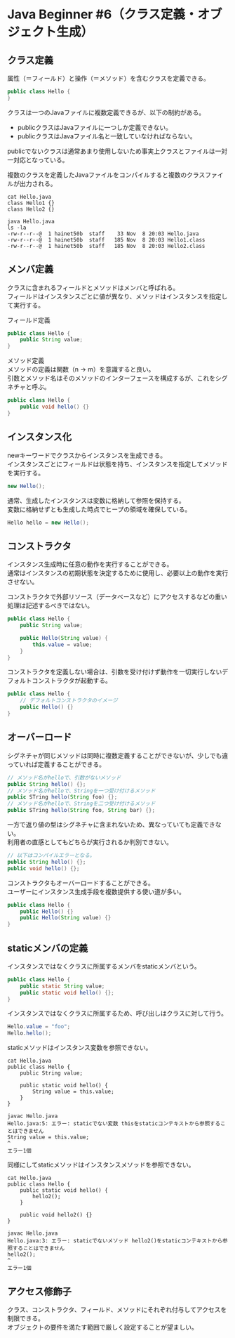 # Java Beginner #6（クラス定義・オブジェクト生成）

## クラス定義
属性（＝フィールド）と操作（＝メソッド）を含むクラスを定義できる。

```java
public class Hello {
}
```

クラスは一つのJavaファイルに複数定義できるが、以下の制約がある。
- publicクラスはJavaファイルに一つしか定義できない。
- publicクラスはJavaファイル名と一致していなければならない。

publicでないクラスは通常あまり使用しないため事実上クラスとファイルは一対一対応となっている。

複数のクラスを定義したJavaファイルをコンパイルすると複数のクラスファイルが出力される。

```shell
cat Hello.java
class Hello1 {}
class Hello2 {}

java Hello.java
ls -la
-rw-r--r--@  1 hainet50b  staff    33 Nov  8 20:03 Hello.java
-rw-r--r--@  1 hainet50b  staff   185 Nov  8 20:03 Hello1.class
-rw-r--r--@  1 hainet50b  staff   185 Nov  8 20:03 Hello2.class
```

## メンバ定義
クラスに含まれるフィールドとメソッドはメンバと呼ばれる。  
フィールドはインスタンスごとに値が異なり、メソッドはインスタンスを指定して実行する。

フィールド定義

```java
public class Hello {
    public String value;
}
```

メソッド定義  
メソッドの定義は関数（n -> m）を意識すると良い。  
引数とメソッド名はそのメソッドのインターフェースを構成するが、これをシグネチャと呼ぶ。

```java
public class Hello {
    public void hello() {}
}
```

## インスタンス化
newキーワードでクラスからインスタンスを生成できる。  
インスタンスごとにフィールドは状態を持ち、インスタンスを指定してメソッドを実行する。

```java
new Hello();
```

通常、生成したインスタンスは変数に格納して参照を保持する。  
変数に格納せずとも生成した時点でヒープの領域を確保している。

```java
Hello hello = new Hello();
```

## コンストラクタ
インスタンス生成時に任意の動作を実行することができる。  
通常はインスタンスの初期状態を決定するために使用し、必要以上の動作を実行させない。

コンストラクタで外部リソース（データベースなど）にアクセスするなどの重い処理は記述するべきではない。

```java
public class Hello {
    public String value;

    public Hello(String value) {
        this.value = value;
    }
}
```

コンストラクタを定義しない場合は、引数を受け付けず動作を一切実行しないデフォルトコンストラクタが起動する。

```java
public class Hello {
    // デフォルトコンストラクタのイメージ
    public Hello() {}
}
```

## オーバーロード
シグネチャが同じメソッドは同時に複数定義することができないが、少しでも違っていれば定義することができる。

```java
// メソッド名がhelloで、引数がないメソッド
public String hello() {};
// メソッド名がhelloで、Stringを一つ受け付けるメソッド
public STring hello(String foo) {};
// メソッド名がhelloで、Stringを二つ受け付けるメソッド
public STring hello(String foo, String bar) {};
```

一方で返り値の型はシグネチャに含まれないため、異なっていても定義できない。  
利用者の直感としてもどちらが実行されるか判別できない。

```java
// 以下はコンパイルエラーとなる。
public String hello() {};
public void hello() {};
```

コンストラクタもオーバーロードすることができる。  
ユーザーにインスタンス生成手段を複数提供する使い道が多い。

```java
public class Hello {
    public Hello() {}
    public Hello(String value) {}
}
```

## staticメンバの定義
インスタンスではなくクラスに所属するメンバをstaticメンバという。

```java
public class Hello {
    public static String value;
    public static void hello() {};
}
```

インスタンスではなくクラスに所属するため、呼び出しはクラスに対して行う。

```java
Hello.value = "foo";
Hello.hello();
```

staticメソッドはインスタンス変数を参照できない。

```shell
cat Hello.java
public class Hello {
    public String value;

    public static void hello() {
        String value = this.value;
    }
}

javac Hello.java
Hello.java:5: エラー: staticでない変数 thisをstaticコンテキストから参照することはできません
String value = this.value;
^
エラー1個
```

同様にしてstaticメソッドはインスタンスメソッドを参照できない。

```shell
cat Hello.java
public class Hello {
    public static void hello() {
        hello2();
    }

    public void hello2() {}
}

javac Hello.java
Hello.java:3: エラー: staticでないメソッド hello2()をstaticコンテキストから参照することはできません
hello2();
^
エラー1個
```

## アクセス修飾子
クラス、コンストラクタ、フィールド、メソッドにそれぞれ付与してアクセスを制限できる。  
オブジェクトの要件を満たす範囲で厳しく設定することが望ましい。
